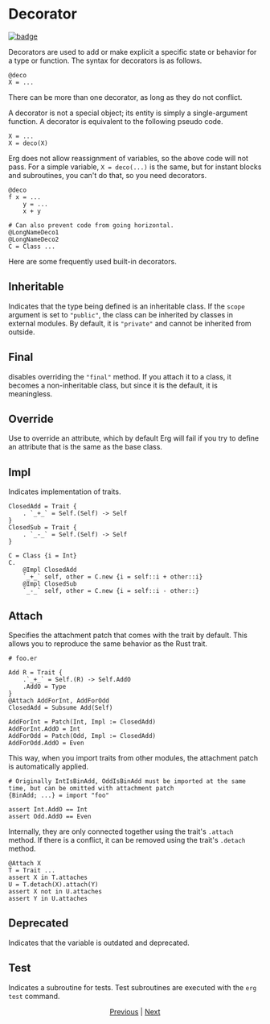 # Decorator

[![badge](https://img.shields.io/endpoint.svg?url=https%3A%2F%2Fgezf7g7pd5.execute-api.ap-northeast-1.amazonaws.com%2Fdefault%2Fsource_up_to_date%3Fowner%3Derg-lang%26repos%3Derg%26ref%3Dmain%26path%3Ddoc/EN/syntax/29_decorator.md%26commit_hash%3D21e8145e83fb54ed77e7631deeee8a7e39b028a3)
](https://gezf7g7pd5.execute-api.ap-northeast-1.amazonaws.com/default/source_up_to_date?owner=erg-lang&repos=erg&ref=main&path=doc/EN/syntax/29_decorator.md&commit_hash=21e8145e83fb54ed77e7631deeee8a7e39b028a3)

Decorators are used to add or make explicit a specific state or behavior for a type or function.
The syntax for decorators is as follows.

```erg
@deco
X = ...
```

There can be more than one decorator, as long as they do not conflict.

A decorator is not a special object; its entity is simply a single-argument function. A decorator is equivalent to the following pseudo code.

```erg
X = ...
X = deco(X)
```

Erg does not allow reassignment of variables, so the above code will not pass.
For a simple variable, `X = deco(...)` is the same, but for instant blocks and subroutines, you can't do that, so you need decorators.

```erg
@deco
f x = ...
    y = ...
    x + y

# Can also prevent code from going horizontal.
@LongNameDeco1
@LongNameDeco2
C = Class ...
```

Here are some frequently used built-in decorators.

## Inheritable

Indicates that the type being defined is an inheritable class. If the `scope` argument is set to `"public"`, the class can be inherited by classes in external modules. By default, it is `"private"` and cannot be inherited from outside.

## Final

disables overriding the `"final"` method. If you attach it to a class, it becomes a non-inheritable class, but since it is the default, it is meaningless.

## Override

Use to override an attribute, which by default Erg will fail if you try to define an attribute that is the same as the base class.

## Impl

Indicates implementation of traits.

```erg
ClosedAdd = Trait {
    . `_+_` = Self.(Self) -> Self
}
ClosedSub = Trait {
    . `_-_` = Self.(Self) -> Self
}

C = Class {i = Int}
C.
    @Impl ClosedAdd
    `_+_` self, other = C.new {i = self::i + other::i}
    @Impl ClosedSub
    `_-_` self, other = C.new {i = self::i - other::}
```

## Attach

Specifies the attachment patch that comes with the trait by default.
This allows you to reproduce the same behavior as the Rust trait.

```erg
# foo.er

Add R = Trait {
    .`_+_` = Self.(R) -> Self.AddO
    .AddO = Type
}
@Attach AddForInt, AddForOdd
ClosedAdd = Subsume Add(Self)

AddForInt = Patch(Int, Impl := ClosedAdd)
AddForInt.AddO = Int
AddForOdd = Patch(Odd, Impl := ClosedAdd)
AddForOdd.AddO = Even
```

This way, when you import traits from other modules, the attachment patch is automatically applied.

```erg
# Originally IntIsBinAdd, OddIsBinAdd must be imported at the same time, but can be omitted with attachment patch
{BinAdd; ...} = import "foo"

assert Int.AddO == Int
assert Odd.AddO == Even
```

Internally, they are only connected together using the trait's `.attach` method. If there is a conflict, it can be removed using the trait's `.detach` method.

```erg
@Attach X
T = Trait ...
assert X in T.attaches
U = T.detach(X).attach(Y)
assert X not in U.attaches
assert Y in U.attaches
```

## Deprecated

Indicates that the variable is outdated and deprecated.

## Test

Indicates a subroutine for tests. Test subroutines are executed with the `erg test` command.

<p align='center'>
    <a href='./28_spread_syntax.md'>Previous</a> | <a href='./30_error_handling.md'>Next</a>
</p>
